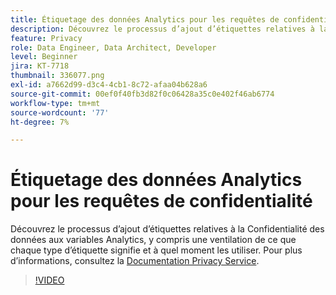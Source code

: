 ```yaml
---
title: Étiquetage des données Analytics pour les requêtes de confidentialité
description: Découvrez le processus d’ajout d’étiquettes relatives à la Confidentialité des données aux variables Analytics, y compris une ventilation de ce que chaque type d’étiquette signifie et à quel moment les utiliser.
feature: Privacy
role: Data Engineer, Data Architect, Developer
level: Beginner
jira: KT-7718
thumbnail: 336077.png
exl-id: a7662d99-d3c4-4cb1-8c72-afaa04b628a6
source-git-commit: 00ef0f40fb3d82f0c06428a35c0e402f46ab6774
workflow-type: tm+mt
source-wordcount: '77'
ht-degree: 7%

---
```


# Étiquetage des données Analytics pour les requêtes de confidentialité

Découvrez le processus d’ajout d’étiquettes relatives à la Confidentialité des données aux variables Analytics, y compris une ventilation de ce que chaque type d’étiquette signifie et à quel moment les utiliser. Pour plus d’informations, consultez la [Documentation Privacy Service](https://experienceleague.adobe.com/docs/experience-platform/privacy/home.html?lang=fr).

>[!VIDEO](https://video.tv.adobe.com/v/336077?learn=on)

